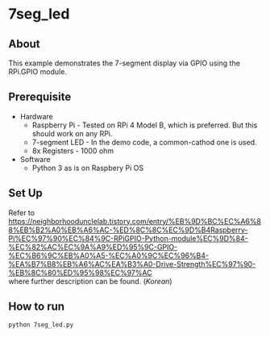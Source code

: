 # 7seg_led

## About
This example demonstrates the 7-segment display via GPIO using the RPi.GPIO module.

## Prerequisite
* Hardware
    * Raspberry Pi - Tested on RPi 4 Model B, which is preferred. But this should work on any RPi.
    * 7-segment LED - In the demo code, a common-cathod one is used.
    * 8x Registers - 1000 ohm
* Software
    * Python 3 as is on Raspbery Pi OS

## Set Up
Refer to<br /> https://neighborhoodunclelab.tistory.com/entry/%EB%9D%BC%EC%A6%88%EB%B2%A0%EB%A6%AC-%ED%8C%8C%EC%9D%B4Raspberry-Pi%EC%97%90%EC%84%9C-RPiGPIO-Python-module%EC%9D%84-%EC%82%AC%EC%9A%A9%ED%95%9C-GPIO-%EC%B6%9C%EB%A0%A5-%EC%A0%9C%EC%96%B4-%EA%B7%B8%EB%A6%AC%EA%B3%A0-Drive-Strength%EC%97%90-%EB%8C%80%ED%95%98%EC%97%AC <br />where further description can be found. (*Korean*)

## How to run
```bash
python 7seg_led.py
```